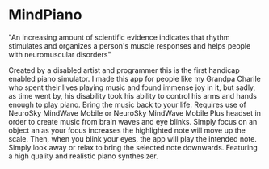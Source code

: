 # MindPiano


"An increasing amount of scientific evidence indicates that rhythm stimulates and organizes a person's muscle responses and helps people with neuromuscular disorders"

Created by a disabled artist and programmer this is the first handicap enabled piano simulator. I made this app for people like my Grandpa Charile who spent their lives playing music and found immense joy in it, but sadly, as time went by, his disability took his ability to control his arms and hands enough to play piano. Bring the music back to your life. Requires use of NeuroSky MindWave Mobile or NeuroSky MindWave Mobile Plus headset in order to create music from brain waves and eye blinks. Simply focus on an object an as your focus increases the highlighted note will move up the scale. Then, when you blink your eyes, the app will play the intended note. Simply look away or relax to bring the selected note downwards. Featuring a high quality and realistic piano synthesizer. 
